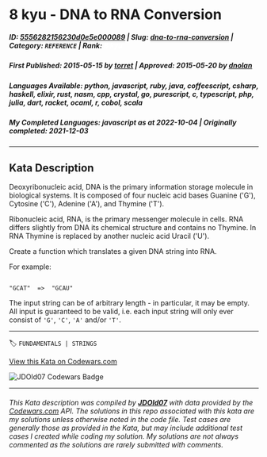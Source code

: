 # 8 kyu - DNA to RNA Conversion

##### **ID**: [5556282156230d0e5e000089](https://www.codewars.com/kata/5556282156230d0e5e000089) | **Slug**: [dna-to-rna-conversion](https://www.codewars.com/kata/5556282156230d0e5e000089) | **Category**: `REFERENCE` | **Rank**: <span style="color:white">8 kyu</span>

##### **First Published**: 2015-05-15 ***by*** [torret](https://www.codewars.com/users/torret) | **Approved**: 2015-05-20 ***by*** [dnolan](https://www.codewars.com/users/dnolan)

##### **Languages Available**: python, javascript, ruby, java, coffeescript, csharp, haskell, elixir, rust, nasm, cpp, crystal, go, purescript, c, typescript, php, julia, dart, racket, ocaml, r, cobol, scala

##### **My Completed Languages**: javascript ***as at*** 2022-10-04 | **Originally completed**: 2021-12-03

---

## Kata Description


Deoxyribonucleic acid, DNA is the primary information storage molecule in biological systems. It is composed of four nucleic acid bases Guanine ('G'), Cytosine ('C'), Adenine ('A'), and Thymine ('T'). 



Ribonucleic acid, RNA, is the primary messenger molecule in cells. RNA differs slightly from DNA its chemical structure and contains no Thymine. In RNA Thymine is replaced by another nucleic acid Uracil ('U').



Create a function which translates a given DNA string into RNA.



For example:



```

"GCAT"  =>  "GCAU"

```



The input string can be of arbitrary length - in particular, it may be empty.  All input is guaranteed to be valid, i.e. each input string will only ever consist of `'G'`, `'C'`, `'A'` and/or `'T'`.

---


🏷 `FUNDAMENTALS | STRINGS`


[View this Kata on Codewars.com](https://www.codewars.com/kata/5556282156230d0e5e000089)

![](https://www.codewars.com/users/jdold07/badges/large "JDOld07 Codewars Badge")

---

###### *This Kata description was compiled by [**JDOld07**](https://tpstech.dev) with data provided by the [Codewars.com](https://www.codewars.com) API.  The solutions in this repo associated with this kata are my solutions unless otherwise noted in the code file.  Test cases are generally those as provided in the Kata, but may include additional test cases I created while coding my solution.  My solutions are not always commented as the solutions are rarely submitted with comments.*
